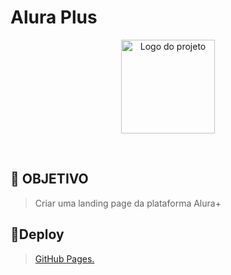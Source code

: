 # Alura Plus

<p align="center">
  <img alt="Logo do projeto" width="150px" src="https://pedroguedess.github.io/aluraplus/img/Logo.png" />
</p>
<br/>

## **🚀 OBJETIVO**

>Criar uma landing page da plataforma Alura+
## **🔨Deploy**


> [GitHub Pages.](https://pedroguedess.github.io/aluraplus/)


